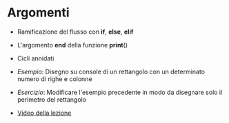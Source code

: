 # Argomenti

* Ramificazione del flusso con **if**, **else**, **elif**

* L'argomento **end** della funzione **print**()

* Cicli annidati

* *Esempio*: Disegno su console di un rettangolo con un determinato numero di righe e colonne

* *Esercizio*: Modificare l'esempio precedente in modo da disegnare  solo il perimetro del rettangolo

* [Video della lezione](https://www.dropbox.com/s/of8ylp634ic9rpg/20211021-lezione_4.mp4?dl=1)

